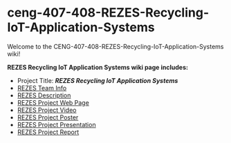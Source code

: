 # ceng-407-408-REZES-Recycling-IoT-Application-Systems

Welcome to the CENG-407-408-REZES-Recycling-IoT-Application-Systems wiki!

**REZES Recycling IoT Application Systems wiki page includes:**

* Project Title: _**REZES Recycling IoT Application Systems**_
* [REZES Team Info](https://github.com/CankayaUniversity/ceng-407-408-REZES-Recycling-IoT-Application-Systems/wiki/Team-Info)
* [REZES Description](https://github.com/CankayaUniversity/ceng-407-408-REZES-Recycling-IoT-Application-Systems/wiki/Description)
* [REZES Project Web Page](https://www.rezes.net)
* [REZES Project Video](https://github.com/CankayaUniversity/ceng-407-408-REZES-Recycling-IoT-Application-Systems/wiki/Project-Video)
* [REZES Project Poster](https://github.com/CankayaUniversity/ceng-407-408-REZES-Recycling-IoT-Application-Systems/wiki/Project-Poster)
* [REZES Project Presentation](https://github.com/CankayaUniversity/ceng-407-408-REZES-Recycling-IoT-Application-Systems/wiki/Project-Presentation)
* [REZES Project Report](https://github.com/CankayaUniversity/ceng-407-408-REZES-Recycling-IoT-Application-Systems/blob/master/REZES%20-%20Project%20Report%2010.06.2019.pdf)



